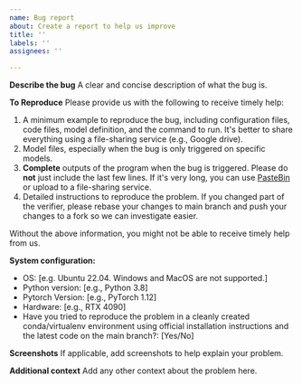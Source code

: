 ```yaml
---
name: Bug report
about: Create a report to help us improve
title: ''
labels: ''
assignees: ''

---
```


**Describe the bug**
A clear and concise description of what the bug is.

**To Reproduce**
Please provide us with the following to receive timely help:
1. A minimum example to reproduce the bug, including configuration files, code files, model definition, and the command to run. It's better to share everything using a file-sharing service (e.g., Google drive).
2. Model files, especially when the bug is only triggered on specific models.
3. **Complete** outputs of the program when the bug is triggered. Please do **not** just include the last few lines. If it's very long, you can use [PasteBin](https://pastebin.com/) or upload to a file-sharing service.
4. Detailed instructions to reproduce the problem. If you changed part of the verifier, please rebase your changes to main branch and push your changes to a fork so we can investigate easier.

Without the above information, you might not be able to receive timely help from us.


**System configuration:**
 - OS: [e.g. Ubuntu 22.04. Windows and MacOS are not supported.]
 - Python version: [e.g., Python 3.8]
 - Pytorch Version: [e.g., PyTorch 1.12]
 - Hardware: [e.g., RTX 4090]
 - Have you tried to reproduce the problem in a cleanly created conda/virtualenv environment using official installation instructions and the latest code on the main branch?: [Yes/No]

**Screenshots**
If applicable, add screenshots to help explain your problem.

**Additional context**
Add any other context about the problem here.
